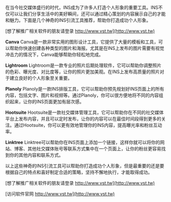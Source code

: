 在当今社交媒体盛行的时代，INS成为了许多人打造个人形象的重要工具。INS不仅可以让我们分享生活中的美好瞬间，还可以通过精心策划的内容展示自己的才能和魅力。下面是几个神奇的INS引流工具推荐，帮助你打造成功个人形象。

[想了解推广相关软件的朋友请登录 http://www.vst.tw](http://www.vst.tw)

**Canva**
Canva是一款非常实用的图形设计工具，它提供了大量的模板和工具，可以帮助你快速创建各种类型的图片和海报。尤其是在INS上发布的图片需要有视觉冲击力的情况下，Canva能够帮助你轻松地完成。

**Lightroom**
Lightroom是一款专业的照片后期处理软件，它可以帮助你调整照片的色彩、曝光度、对比度等，让你的照片更加美观。在INS上发布高质量的照片对于建立良好的个人形象至关重要。

**Planoly**
Planoly是一款INS排版工具，它可以帮助你预先规划好INS页面上的所有内容，包括文字、图片和视频等。通过Planoly，你可以很方便地将不同的内容组织起来，让你的INS页面更加有层次感。

**Hootsuite**
Hootsuite是一款社交媒体管理工具，它可以帮助你在不同的社交媒体平台上发布内容，并且可以定时发布，让你的内容可以在最佳时间段得到更多的关注。通过Hootsuite，你可以更有效地管理你的INS内容，提高曝光率和粉丝互动率。

**Linktree**
Linktree可以帮助你在INS页面上添加一个链接，这样你就可以将你的网站、博客、其他社交媒体账号等联系方式集中在一个页面上，让你的粉丝更容易找到你的其他内容和联系方式。

以上这些神奇的INS引流工具可以帮助你打造成功个人形象，但是最重要的还是要根据自己的特点和喜好制定合适的策略，坚持不懈地执行，才能取得成功。

[想了解推广相关软件的朋友请登录 http://www.vst.tw](http://www.vst.tw)


[访问软件官网 http://www.vst.tw](http://www.vst.tw)
